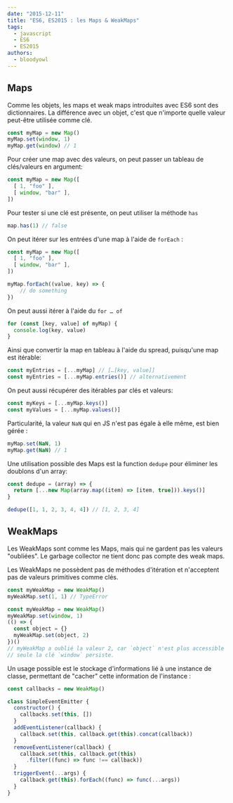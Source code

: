 ```yaml
---
date: "2015-12-11"
title: "ES6, ES2015 : les Maps & WeakMaps"
tags:
  - javascript
  - ES6
  - ES2015
authors:
  - bloodyowl
---
```


## Maps

Comme les objets, les maps et weak maps introduites avec ES6 sont des dictionnaires. La différence avec un objet, c'est que n'importe quelle valeur peut-être utilisée comme clé.

```javascript
const myMap = new Map()
myMap.set(window, 1)
myMap.get(window) // 1
```

Pour créer une map avec des valeurs, on peut passer un tableau de clés/valeurs en argument:

```javascript
const myMap = new Map([
  [ 1, "foo" ],
  [ window, "bar" ],
])
```

Pour tester si une clé est présente, on peut utiliser la méthode `has`

```javascript
map.has(1) // false
```

On peut itérer sur les entrées d'une map à l'aide de `forEach` :

```javascript
const myMap = new Map([
  [ 1, "foo" ],
  [ window, "bar" ],
])

myMap.forEach((value, key) => {
	// do something
})
```

On peut aussi itérer à l'aide du `for … of`

```javascript
for (const [key, value] of myMap) {
  console.log(key, value)
}
```

Ainsi que convertir la map en tableau à l'aide du spread, puisqu'une map est itérable:

```javascript
const myEntries = [...myMap] // […[key, value]]
const myEntries = [...myMap.entries()] // alternativement
```

On peut aussi récupérer des itérables par clés et valeurs:

```javascript
const myKeys = [...myMap.keys()]
const myValues = [...myMap.values()]
```

Particularité, la valeur `NaN` qui en JS n'est pas égale à elle même, est bien gérée :

```javascript
myMap.set(NaN, 1)
myMap.get(NaN) // 1
```

Une utilisation possible des Maps est la function `dedupe` pour éliminer les doublons d'un array:


```javascript
const dedupe = (array) => {
  return [...new Map(array.map((item) => [item, true])).keys()]
}

dedupe([1, 1, 2, 3, 4, 4]) // [1, 2, 3, 4]
```

## WeakMaps

Les WeakMaps sont comme les Maps, mais qui ne gardent pas les valeurs "oubliées". Le garbage collector ne tient donc pas compte des weak maps.

Les WeakMaps ne possèdent pas de méthodes d'itération et n'acceptent pas de valeurs primitives comme clés.

```javascript
const myWeakMap = new WeakMap()
myWeakMap.set(1, 1) // TypeError
```

```javascript
const myWeakMap = new WeakMap()
myWeakMap.set(window, 1)
(() => {
  const object = {}
  myWeakMap.set(object, 2)
})()
// myWeakMap a oublié la valeur 2, car `object` n'est plus accessible
// seule la clé `window` persiste.
```

Un usage possible est le stockage d'informations lié à une instance de classe, permettant de "cacher" cette information de l'instance :

```javascript
const callbacks = new WeakMap()

class SimpleEventEmitter {
  constructor() {
    callbacks.set(this, [])
  }
  addEventListener(callback) {
    callback.set(this, callback.get(this).concat(callback))
  }
  removeEventListener(callback) {
    callback.set(this, callback.get(this)
      .filter((func) => func !== callback))
  }
  triggerEvent(...args) {
    callback.get(this).forEach((func) => func(...args))
  }
}
```
